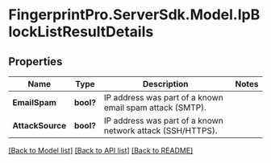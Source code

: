 # FingerprintPro.ServerSdk.Model.IpBlockListResultDetails
## Properties

Name | Type | Description | Notes
------------ | ------------- | ------------- | -------------
**EmailSpam** | **bool?** | IP address was part of a known email spam attack (SMTP). | 
**AttackSource** | **bool?** | IP address was part of a known network attack (SSH/HTTPS). | 

[[Back to Model list]](../README.md#documentation-for-models) [[Back to API list]](../README.md#documentation-for-api-endpoints) [[Back to README]](../README.md)

